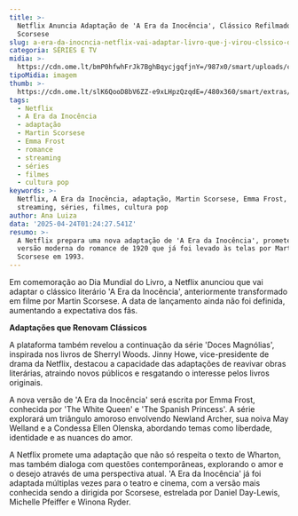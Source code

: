 ```yaml
---
title: >-
  Netflix Anuncia Adaptação de 'A Era da Inocência', Clássico Refilmado por
  Scorsese
slug: a-era-da-inocncia-netflix-vai-adaptar-livro-que-j-virou-clssico-de-scorsese
categoria: SÉRIES E TV
midia: >-
  https://cdn.ome.lt/bmP0hfwhFrJk7BghBqycjgqfjnY=/987x0/smart/uploads/conteudo/fotos/Design_sem_nome_-_2025-04-23T212841.465.png
tipoMidia: imagem
thumb: >-
  https://cdn.ome.lt/slK6QooD8bV6ZZ-e9xLHpzQzqdE=/480x360/smart/extras/conteudos/Design_sem_nome_-_2025-04-23T212841.465.png
tags:
  - Netflix
  - A Era da Inocência
  - adaptação
  - Martin Scorsese
  - Emma Frost
  - romance
  - streaming
  - séries
  - filmes
  - cultura pop
keywords: >-
  Netflix, A Era da Inocência, adaptação, Martin Scorsese, Emma Frost, romance,
  streaming, séries, filmes, cultura pop
author: Ana Luiza
data: '2025-04-24T01:24:27.541Z'
resumo: >-
  A Netflix prepara uma nova adaptação de 'A Era da Inocência', prometendo uma
  versão moderna do romance de 1920 que já foi levado às telas por Martin
  Scorsese em 1993.
---
```


Em comemoração ao Dia Mundial do Livro, a Netflix anunciou que vai adaptar o clássico literário 'A Era da Inocência', anteriormente transformado em filme por Martin Scorsese. A data de lançamento ainda não foi definida, aumentando a expectativa dos fãs.

**Adaptações que Renovam Clássicos**

A plataforma também revelou a continuação da série 'Doces Magnólias', inspirada nos livros de Sherryl Woods. Jinny Howe, vice-presidente de drama da Netflix, destacou a capacidade das adaptações de reavivar obras literárias, atraindo novos públicos e resgatando o interesse pelos livros originais.

A nova versão de 'A Era da Inocência' será escrita por Emma Frost, conhecida por 'The White Queen' e 'The Spanish Princess'. A série explorará um triângulo amoroso envolvendo Newland Archer, sua noiva May Welland e a Condessa Ellen Olenska, abordando temas como liberdade, identidade e as nuances do amor.

A Netflix promete uma adaptação que não só respeita o texto de Wharton, mas também dialoga com questões contemporâneas, explorando o amor e o desejo através de uma perspectiva atual. 'A Era da Inocência' já foi adaptada múltiplas vezes para o teatro e cinema, com a versão mais conhecida sendo a dirigida por Scorsese, estrelada por Daniel Day-Lewis, Michelle Pfeiffer e Winona Ryder.
